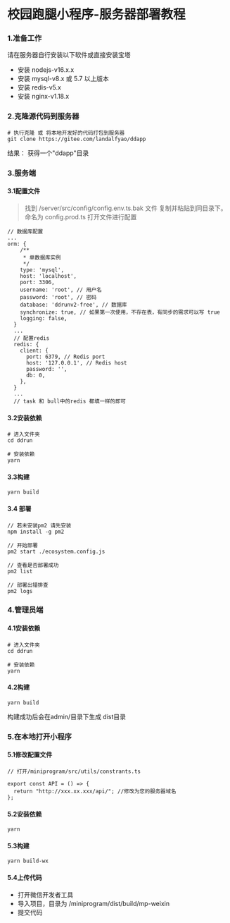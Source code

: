 # 校园跑腿小程序-服务器部署教程

### 1.准备工作

请在服务器自行安装以下软件或直接安装宝塔

- 安装 nodejs-v16.x.x
- 安装 mysql-v8.x 或 5.7 以上版本
- 安装 redis-v5.x
- 安装 nginx-v1.18.x

### 2.克隆源代码到服务器

```
# 执行克隆 或 将本地开发好的代码打包到服务器
git clone https://gitee.com/landalfyao/ddapp
```

结果：
获得一个"ddapp"目录

### 3.服务端

#### 3.1配置文件
> 找到 /server/src/config/config.env.ts.bak 文件 复制并粘贴到同目录下。命名为 config.prod.ts 打开文件进行配置
```
// 数据库配置
...
orm: {
    /**
     * 单数据库实例
     */
    type: 'mysql',
    host: 'localhost',
    port: 3306,
    username: 'root', // 用户名
    password: 'root', // 密码
    database: 'ddrunv2-free', // 数据库
    synchronize: true, // 如果第一次使用，不存在表，有同步的需求可以写 true
    logging: false,
  }
  ...
  // 配置redis
  redis: {
    client: {
      port: 6379, // Redis port
      host: '127.0.0.1', // Redis host
      password: '',
      db: 0,
    },
  }
  ...
  // task 和 bull中的redis 都填一样的即可
```

#### 3.2安装依赖

```
# 进入文件夹
cd ddrun

# 安装依赖
yarn
```

#### 3.3构建
```
yarn build
```

#### 3.4 部署

```
// 若未安装pm2 请先安装
npm install -g pm2

// 开始部署
pm2 start ./ecosystem.config.js

// 查看是否部署成功
pm2 list

// 部署出错排查
pm2 logs
```

### 4.管理员端
#### 4.1安装依赖
```
# 进入文件夹
cd ddrun

# 安装依赖
yarn
```
#### 4.2构建
```
yarn build
```
构建成功后会在admin/目录下生成 dist目录

### 5.在本地打开小程序
#### 5.1修改配置文件
```
// 打开/miniprogram/src/utils/constrants.ts

export const API = () => {
  return "http://xxx.xx.xxx/api/"; //修改为您的服务器域名
};
```
#### 5.2安装依赖
```
yarn
```
#### 5.3构建
```
yarn build-wx
```
#### 5.4上传代码
- 打开微信开发者工具
- 导入项目，目录为 /miniprogram/dist/build/mp-weixin
- 提交代码